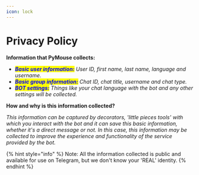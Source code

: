 ```yaml
---
icon: lock
---
```


# Privacy Policy

**Information that PyMouse collects:**

* _<mark style="color:blue;">**Basic user information:**</mark> User ID, first name, last name, language and username._
* _<mark style="color:blue;">**Basic group information:**</mark>_ _Chat ID, chat title, username and chat type._
* _<mark style="color:blue;">**BOT settings:**</mark>_ _Things like your chat language with the bot and any other settings will be collected._

**How and why is this information collected?**

_This information can be captured by decorators, 'little pieces tools' with which you interact with the bot and it can save this basic information, whether it's a direct message or not. In this case, this information may be collected to improve the experience and functionality of the service provided by the bot._

{% hint style="info" %}
Note: All the information collected is public and available for use on Telegram, but we don't know your 'REAL' identity.
{% endhint %}
